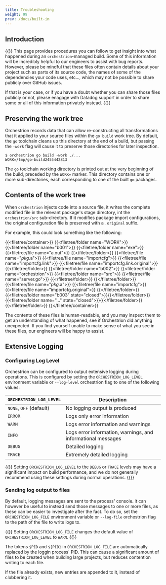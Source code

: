 ```yaml
---
title: Troubleshooting
weight: 99
prev: /docs/built-in
---
```


## Introduction

{{<callout emoji="⚠️">}}
This page provides procedures you can follow to get insight into what happened
during an `orchestrion`-managed build. Some of this information will be
incredibly helpful to our engineers to assist with bug reports. However, please
be mindful that these files often contain details about your project such
as parts of its source code, the names of some of the dependencies your code
uses, etc..., which may not be possible to share publicly over GitHub issues.

If that is your case, or if you have a doubt whether you can share those files
publicly or not, please enagage with Datadog support in order to share some or
all of this information privately instead.
{{</callout>}}

## Preserving the work tree

Orchestrion records data that can allow re-constructing all transformations that
it applied to your source files within the `go build` work tree. By default, the
`go` toolchain cleans up this directory at the end of a build, but passing the
`-work` flag will cause it to preserve those directories for later inspection.

```console
$ orchestrion go build -work ./...
WORK=/tmp/go-build2455442813
```

The `go` toolchain working directory is printed out at the very beginning of the
build, preceded by the `WORK=` marker. This directory contains one or more
sub-directories, each corresponding to one of the built `go` packages.

## Contents of the work tree

When `orchestrion` injects code into a source file, it writes the complete
modified file in the relevant package's stage directory, int the
`orchestrion/src` sub-directory. If it modifies package import configurations,
the original configuration file is preserved with a `.original` suffix.

For example, this could look something like the following:

{{<filetree/container>}}
  {{<filetree/folder name="WORK">}}
    {{<filetree/folder name="b001">}}
      {{<filetree/folder name="exe">}}
        {{<filetree/file name="a.out">}}
      {{</filetree/folder>}}
      {{<filetree/file name="_pkg_.a">}}
      {{<filetree/file name="importcfg">}}
      {{<filetree/file name="importcfg.link">}}
      {{<filetree/file name="importcfg.link.original">}}
    {{</filetree/folder>}}
    {{<filetree/folder name="b002">}}
      {{<filetree/folder name="orchestrion">}}
        {{<filetree/folder name="src">}}
          {{<filetree/file name="server.go">}}
        {{</filetree/folder>}}
      {{</filetree/folder>}}
      {{<filetree/file name="_pkg_.a">}}
      {{<filetree/file name="importcfg">}}
      {{<filetree/file name="importcfg.original">}}
    {{</filetree/folder>}}
    {{<filetree/folder name="b003" state="closed">}}{{</filetree/folder>}}
    {{<filetree/folder name="..." state="closed">}}{{</filetree/folder>}}
  {{</filetree/folder>}}
{{</filetree/container>}}

The contents of these files is human-readable, and you may inspect them to get
an understanding of what happened, see if Orchestrion did anything unexpected.
If you find yourself unable to make sense of what you see in these files, our
engineers will be happy to assist.

## Extensive Logging

### Configuring Log Level

Orchestrion can be configured to output extensive logging during operations.
This is configured by setting the `ORCHESTRION_LOG_LEVEL` environment variable
or `--log-level` orchestrion flag to one of the following values:

`ORCHESTRION_LOG_LEVEL` | Description
------------------------|-------------------------------------------------------
`NONE`, `OFF` (default) | No logging output is produced
`ERROR`                 | Logs only error information
`WARN`                  | Logs error information and warnings
`INFO`                  | Logs error information, warnings, and informational messages
`DEBUG`                 | Detailed logging
`TRACE`                 | Extremely detailed logging

{{<callout emoji="⚠️">}}
Setting `ORCHESTRION_LOG_LEVEL` to the `DEBUG` or `TRACE` levels may have a
significant impact on build performance, and we do not generally recommend using
these settings during normal operations.
{{</callout>}}

### Sending log output to files

By default, logging messages are sent to the process' console. It can however be
useful to instead send those messages to one or more files, as these can be
easier to investigate after the fact. To do so, set the `ORCHESTRION_LOG_FILE`
environment variable or `--log-file` orchestrion flag to the path of the file to
write logs to.

{{<callout type="info">}}
Setting `ORCHESTRION_LOG_FILE` changes the default value of
`ORCHESTRION_LOG_LEVEL` to `WARN`.
{{</callout>}}

The tokens `$PID` and `${PID}` in `ORCHESTRION_LOG_FILE` are automatically
replaced by the loggin process' PID. This can cause a significant amount of
files to be created when building large projects, but reduces contention writing
to each file.

If the file already exists, new entries are appended to it, instead of
clobbering it.
